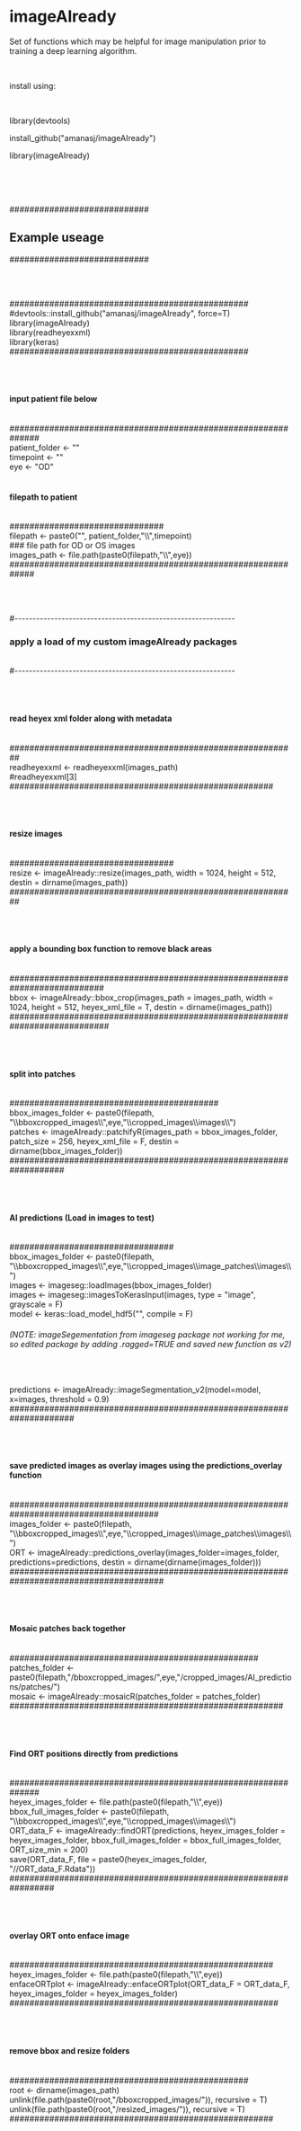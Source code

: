 # imageAIready


Set of functions which may be helpful for image manipulation prior to training a deep learning algorithm.

<br>

install using:

<br>

library(devtools)


install_github("amanasj/imageAIready")


library(imageAIready)

<br><br><br>




############################
## Example useage 
############################

<br><br>

################################################
<br>
#devtools::install_github("amanasj/imageAIready", force=T)
<br>
library(imageAIready)
<br>
library(readheyexxml)
<br>
library(keras)
<br>
################################################

<br><br>


#### input patient file below 
<br>
##############################################################
<br>
patient_folder <- ""
<br>
timepoint <- ""
<br>
eye <- "OD"
<br>


<br>


#### filepath to patient 
<br>
###############################
<br>
filepath <- paste0("", patient_folder,"\\",timepoint)
<br>
### file path for OD or OS images
<br>
images_path <- file.path(paste0(filepath,"\\",eye))
<br>
#############################################################


<br><br>




#-------------------------------------------------------------
<br>
###   apply a load of my custom imageAIready packages
<br>
#-------------------------------------------------------------


<br><br>


#### read heyex xml folder along with metadata 
<br>
##########################################################
<br>
readheyexxml <- readheyexxml(images_path)
<br>
#readheyexxml[3]
<br>
#####################################################



<br><br>



#### resize images 
<br>
#################################
<br>
resize <- imageAIready::resize(images_path,  width = 1024, height = 512, destin = dirname(images_path))
<br>
##########################################################



<br><br>



#### apply a bounding box function to remove black areas 
<br>
###########################################################################
<br>
bbox <- imageAIready::bbox_crop(images_path = images_path, width = 1024, height = 512, heyex_xml_file = T, destin = dirname(images_path))
<br>
############################################################################



<br><br>



#### split into patches 
<br>
##########################################
<br>
bbox_images_folder <- paste0(filepath, "\\bboxcropped_images\\",eye,"\\cropped_images\\images\\")
<br>
patches <- imageAIready::patchifyR(images_path = bbox_images_folder, patch_size = 256, heyex_xml_file = F, destin = dirname(bbox_images_folder))
<br>
###################################################################



<br><br>



#### AI predictions (Load in images to test)
<br>
#################################
<br>
bbox_images_folder <- paste0(filepath, "\\bboxcropped_images\\",eye,"\\cropped_images\\image_patches\\images\\")
<br>
images <- imageseg::loadImages(bbox_images_folder)
<br>
images <- imageseg::imagesToKerasInput(images, type = "image", grayscale = F)
<br>
model <- keras::load_model_hdf5("", compile = F)
<br>
  
######  (NOTE: imageSegementation from imageseg package not working for me, so edited package by adding .ragged=TRUE and saved new function as v2)

<br>

predictions <- imageAIready::imageSegmentation_v2(model=model, x=images, threshold = 0.9)
<br>
#####################################################################



<br><br>



#### save predicted images as overlay images using the predictions_overlay function   
<br>
######################################################################################
<br>
images_folder <- paste0(filepath, "\\bboxcropped_images\\",eye,"\\cropped_images\\image_patches\\images\\")
<br>
ORT <- imageAIready::predictions_overlay(images_folder=images_folder, predictions=predictions, destin = dirname(dirname(images_folder)))
<br>                                         
#######################################################################################


<br><br>



#### Mosaic patches back together 
<br>
##################################################
<br>
patches_folder <- paste0(filepath,"/bboxcropped_images/",eye,"/cropped_images/AI_predictions/patches/")
<br>
mosaic <- imageAIready::mosaicR(patches_folder = patches_folder)
<br>
#######################################################


<br><br>



#### Find ORT positions directly from predictions 
<br>
##############################################################
<br>
heyex_images_folder <- file.path(paste0(filepath,"\\",eye))
<br>
bbox_full_images_folder <- paste0(filepath, "\\bboxcropped_images\\",eye,"\\cropped_images\\images\\")
<br>
ORT_data_F    <-  imageAIready::findORT(predictions, heyex_images_folder = heyex_images_folder, bbox_full_images_folder = bbox_full_images_folder, ORT_size_min = 200)
<br>
save(ORT_data_F, file = paste0(heyex_images_folder, "//ORT_data_F.Rdata"))
<br>
#################################################################


<br><br>



#### overlay ORT onto enface image  
<br>
#####################################################
<br>
heyex_images_folder <- file.path(paste0(filepath,"\\",eye))
<br>
enfaceORTplot <- imageAIready::enfaceORTplot(ORT_data_F = ORT_data_F, heyex_images_folder = heyex_images_folder)
<br>
######################################################


<br><br>



#### remove bbox and resize folders 
<br>
################################################
<br>
root <- dirname(images_path)
<br>
unlink(file.path(paste0(root,"/bboxcropped_images/")), recursive = T)
<br>
unlink(file.path(paste0(root,"/resized_images/")), recursive = T)
<br>
#####################################################

<br>

<br><br>
